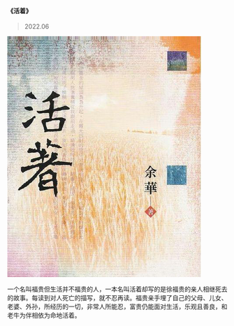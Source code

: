 #### 《活着》

> 2022.06

![](./asset/image/books/alive.jpg)

一个名叫福贵但生活并不福贵的人，一本名叫活着却写的是徐福贵的亲人相继死去的故事。每读到对人死亡的描写，就不忍再读。福贵亲手埋了自己的父母、儿女、老婆、外孙，所经历的一切，非常人所能忍，富贵仍能面对生活，乐观且善良，和老牛为伴相依为命地活着。
